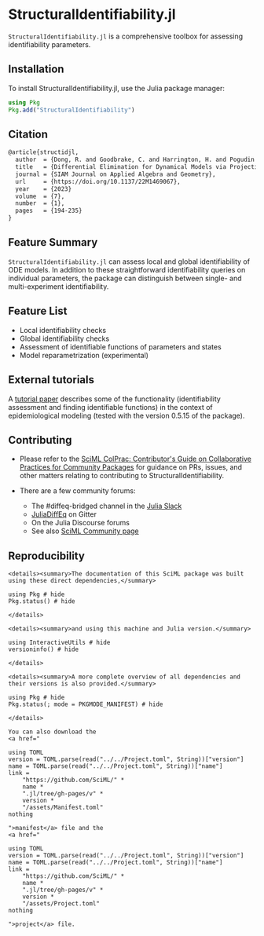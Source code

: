 # StructuralIdentifiability.jl

`StructuralIdentifiability.jl` is a comprehensive toolbox for assessing identifiability parameters.

## Installation

To install StructuralIdentifiability.jl, use the Julia package manager:

```julia
using Pkg
Pkg.add("StructuralIdentifiability")
```

## Citation

```latex
@article{structidjl,
  author  = {Dong, R. and Goodbrake, C. and Harrington, H. and Pogudin G.},
  title   = {Differential Elimination for Dynamical Models via Projections with Applications to Structural Identifiability},
  journal = {SIAM Journal on Applied Algebra and Geometry},
  url     = {https://doi.org/10.1137/22M1469067},
  year    = {2023}
  volume  = {7},
  number  = {1},
  pages   = {194-235}
}
```

## Feature Summary

`StructuralIdentifiability.jl` can assess local and global identifiability of ODE models. In addition to these straightforward identifiability queries on individual parameters, the package can distinguish between single- and multi-experiment identifiability.

## Feature List

  - Local identifiability checks
  - Global identifiability checks
  - Assessment of identifiable functions of parameters and states
  - Model reparametrization (experimental)

## External tutorials

A [tutorial paper](https://arxiv.org/abs/2505.10517) describes some of the functionality (identifiability assessment and finding identifiable functions) in the context of epidemiological modeling (tested with the version 0.5.15 of the package).

## Contributing

  - Please refer to the
    [SciML ColPrac: Contributor's Guide on Collaborative Practices for Community Packages](https://github.com/SciML/ColPrac/blob/master/README.md)
    for guidance on PRs, issues, and other matters relating to contributing to StructuralIdentifiability.

  - There are a few community forums:
    
      + The #diffeq-bridged channel in the [Julia Slack](https://julialang.org/slack/)
      + [JuliaDiffEq](https://gitter.im/JuliaDiffEq/Lobby) on Gitter
      + On the Julia Discourse forums
      + See also [SciML Community page](https://sciml.ai/community/)

## Reproducibility

```@raw html
<details><summary>The documentation of this SciML package was built using these direct dependencies,</summary>
```

```@example
using Pkg # hide
Pkg.status() # hide
```

```@raw html
</details>
```

```@raw html
<details><summary>and using this machine and Julia version.</summary>
```

```@example
using InteractiveUtils # hide
versioninfo() # hide
```

```@raw html
</details>
```

```@raw html
<details><summary>A more complete overview of all dependencies and their versions is also provided.</summary>
```

```@example
using Pkg # hide
Pkg.status(; mode = PKGMODE_MANIFEST) # hide
```

```@raw html
</details>
```

```@raw html
You can also download the 
<a href="
```

```@eval
using TOML
version = TOML.parse(read("../../Project.toml", String))["version"]
name = TOML.parse(read("../../Project.toml", String))["name"]
link =
    "https://github.com/SciML/" *
    name *
    ".jl/tree/gh-pages/v" *
    version *
    "/assets/Manifest.toml"
nothing
```

```@raw html
">manifest</a> file and the
<a href="
```

```@eval
using TOML
version = TOML.parse(read("../../Project.toml", String))["version"]
name = TOML.parse(read("../../Project.toml", String))["name"]
link =
    "https://github.com/SciML/" *
    name *
    ".jl/tree/gh-pages/v" *
    version *
    "/assets/Project.toml"
nothing
```

```@raw html
">project</a> file.
```

